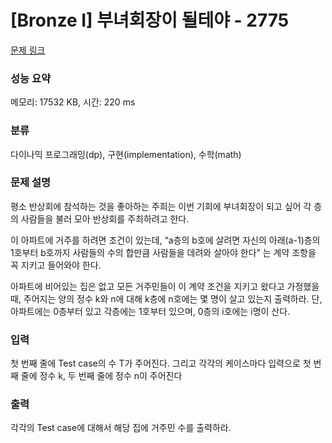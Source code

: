# [Bronze I] 부녀회장이 될테야 - 2775 

[문제 링크](https://www.acmicpc.net/problem/2775) 

### 성능 요약

메모리: 17532 KB, 시간: 220 ms

### 분류

다이나믹 프로그래밍(dp), 구현(implementation), 수학(math)

### 문제 설명

<p>평소 반상회에 참석하는 것을 좋아하는 주희는 이번 기회에 부녀회장이 되고 싶어 각 층의 사람들을 불러 모아 반상회를 주최하려고 한다.</p>

<p>이 아파트에 거주를 하려면 조건이 있는데, “a층의 b호에 살려면 자신의 아래(a-1)층의 1호부터 b호까지 사람들의 수의 합만큼 사람들을 데려와 살아야 한다” 는 계약 조항을 꼭 지키고 들어와야 한다.</p>

<p>아파트에 비어있는 집은 없고 모든 거주민들이 이 계약 조건을 지키고 왔다고 가정했을 때, 주어지는 양의 정수 k와 n에 대해 k층에 n호에는 몇 명이 살고 있는지 출력하라. 단, 아파트에는 0층부터 있고 각층에는 1호부터 있으며, 0층의 i호에는 i명이 산다.</p>

### 입력 

 <p>첫 번째 줄에 Test case의 수 T가 주어진다. 그리고 각각의 케이스마다 입력으로 첫 번째 줄에 정수 k, 두 번째 줄에 정수 n이 주어진다</p>

### 출력 

 <p>각각의 Test case에 대해서 해당 집에 거주민 수를 출력하라.</p>

